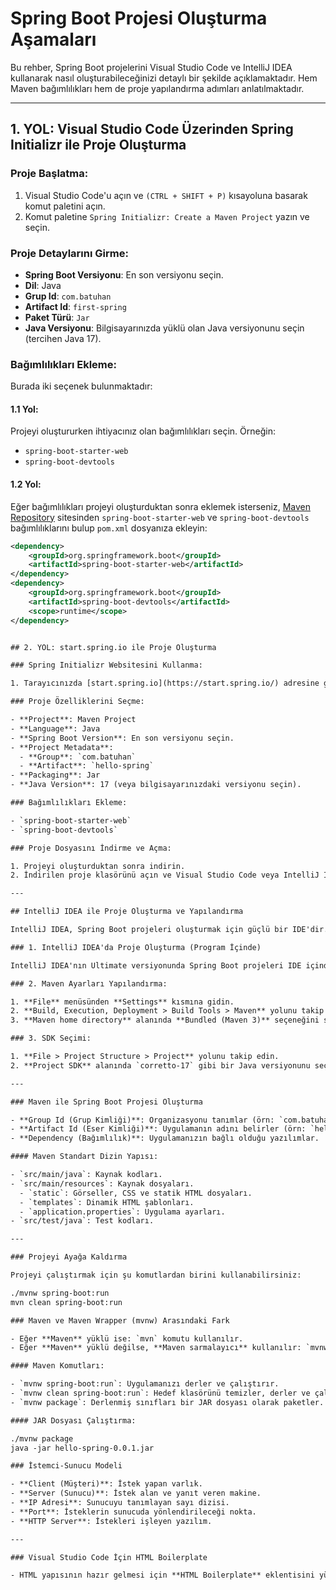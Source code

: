 # Spring Boot Projesi Oluşturma Aşamaları

Bu rehber, Spring Boot projelerini Visual Studio Code ve IntelliJ IDEA kullanarak nasıl oluşturabileceğinizi detaylı bir şekilde açıklamaktadır. Hem Maven bağımlılıkları hem de proje yapılandırma adımları anlatılmaktadır.

---

## 1. YOL: Visual Studio Code Üzerinden Spring Initializr ile Proje Oluşturma

### Proje Başlatma:
1. Visual Studio Code'u açın ve `(CTRL + SHIFT + P)` kısayoluna basarak komut paletini açın.
2. Komut paletine `Spring Initializr: Create a Maven Project` yazın ve seçin.

### Proje Detaylarını Girme:
- **Spring Boot Versiyonu**: En son versiyonu seçin.
- **Dil**: Java
- **Grup Id**: `com.batuhan`
- **Artifact Id**: `first-spring`
- **Paket Türü**: `Jar`
- **Java Versiyonu**: Bilgisayarınızda yüklü olan Java versiyonunu seçin (tercihen Java 17).

### Bağımlılıkları Ekleme:
Burada iki seçenek bulunmaktadır:

#### 1.1 Yol:
Projeyi oluştururken ihtiyacınız olan bağımlılıkları seçin. Örneğin:
- `spring-boot-starter-web`
- `spring-boot-devtools`

#### 1.2 Yol:
Eğer bağımlılıkları projeyi oluşturduktan sonra eklemek isterseniz, [Maven Repository](https://mvnrepository.com/) sitesinden `spring-boot-starter-web` ve `spring-boot-devtools` bağımlılıklarını bulup `pom.xml` dosyanıza ekleyin:
```xml
<dependency>
    <groupId>org.springframework.boot</groupId>
    <artifactId>spring-boot-starter-web</artifactId>
</dependency>
<dependency>
    <groupId>org.springframework.boot</groupId>
    <artifactId>spring-boot-devtools</artifactId>
    <scope>runtime</scope>
</dependency>


## 2. YOL: start.spring.io ile Proje Oluşturma

### Spring Initializr Websitesini Kullanma:

1. Tarayıcınızda [start.spring.io](https://start.spring.io/) adresine gidin.

### Proje Özelliklerini Seçme:

- **Project**: Maven Project
- **Language**: Java
- **Spring Boot Version**: En son versiyonu seçin.
- **Project Metadata**:
  - **Group**: `com.batuhan`
  - **Artifact**: `hello-spring`
- **Packaging**: Jar
- **Java Version**: 17 (veya bilgisayarınızdaki versiyonu seçin).

### Bağımlılıkları Ekleme:

- `spring-boot-starter-web`
- `spring-boot-devtools`

### Proje Dosyasını İndirme ve Açma:

1. Projeyi oluşturduktan sonra indirin.
2. İndirilen proje klasörünü açın ve Visual Studio Code veya IntelliJ IDEA ile çalışmaya başlayın.

---

## IntelliJ IDEA ile Proje Oluşturma ve Yapılandırma

IntelliJ IDEA, Spring Boot projeleri oluşturmak için güçlü bir IDE'dir. Ultimate versiyonu, Spring Boot projelerini IDE içinde oluşturma desteği sunar, ancak bu özellik paralıdır. Community Edition ile start.spring.io üzerinden projeyi indirip manuel olarak çalışabilirsiniz.

### 1. IntelliJ IDEA'da Proje Oluşturma (Program İçinde)

IntelliJ IDEA'nın Ultimate versiyonunda Spring Boot projeleri IDE içinde doğrudan oluşturulabilir. Ancak, Ultimate versiyonu kullanmıyorsanız, start.spring.io üzerinden projeyi indirerek açabilirsiniz.

### 2. Maven Ayarları Yapılandırma:

1. **File** menüsünden **Settings** kısmına gidin.
2. **Build, Execution, Deployment > Build Tools > Maven** yolunu takip edin.
3. **Maven home directory** alanında **Bundled (Maven 3)** seçeneğini seçin.

### 3. SDK Seçimi:

1. **File > Project Structure > Project** yolunu takip edin.
2. **Project SDK** alanında `corretto-17` gibi bir Java versiyonunu seçin. Eğer yüklü değilse, bu ekrandan indirebilirsiniz.

---

### Maven ile Spring Boot Projesi Oluşturma

- **Group Id (Grup Kimliği)**: Organizasyonu tanımlar (örn: `com.batuhan`).
- **Artifact Id (Eser Kimliği)**: Uygulamanın adını belirler (örn: `hello-spring`).
- **Dependency (Bağımlılık)**: Uygulamanızın bağlı olduğu yazılımlar.

#### Maven Standart Dizin Yapısı:

- `src/main/java`: Kaynak kodları.
- `src/main/resources`: Kaynak dosyaları.
  - `static`: Görseller, CSS ve statik HTML dosyaları.
  - `templates`: Dinamik HTML şablonları.
  - `application.properties`: Uygulama ayarları.
- `src/test/java`: Test kodları.

---

### Projeyi Ayağa Kaldırma

Projeyi çalıştırmak için şu komutlardan birini kullanabilirsiniz:

./mvnw spring-boot:run
mvn clean spring-boot:run

### Maven ve Maven Wrapper (mvnw) Arasındaki Fark

- Eğer **Maven** yüklü ise: `mvn` komutu kullanılır.
- Eğer **Maven** yüklü değilse, **Maven sarmalayıcı** kullanılır: `mvnw`.

#### Maven Komutları:

- `mvnw spring-boot:run`: Uygulamanızı derler ve çalıştırır.
- `mvnw clean spring-boot:run`: Hedef klasörünü temizler, derler ve çalıştırır.
- `mvnw package`: Derlenmiş sınıfları bir JAR dosyası olarak paketler.

#### JAR Dosyası Çalıştırma:

./mvnw package
java -jar hello-spring-0.0.1.jar

### İstemci-Sunucu Modeli

- **Client (Müşteri)**: İstek yapan varlık.
- **Server (Sunucu)**: İstek alan ve yanıt veren makine.
- **IP Adresi**: Sunucuyu tanımlayan sayı dizisi.
- **Port**: İsteklerin sunucuda yönlendirileceği nokta.
- **HTTP Server**: İstekleri işleyen yazılım.

---

### Visual Studio Code İçin HTML Boilerplate

- HTML yapısının hazır gelmesi için **HTML Boilerplate** eklentisini yükleyin.